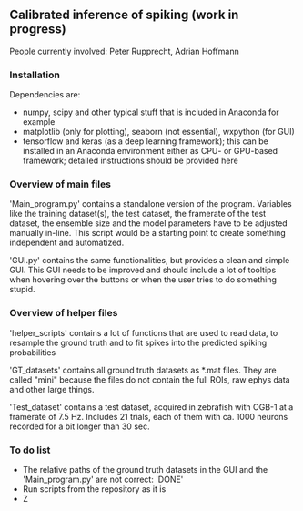 ## Calibrated inference of spiking (work in progress)

People currently involved: Peter Rupprecht, Adrian Hoffmann

### Installation

Dependencies are:

- numpy, scipy and other typical stuff that is included in Anaconda for example
- matplotlib (only for plotting), seaborn (not essential), wxpython (for GUI)
- tensorflow and keras (as a deep learning framework); this can be installed in an Anaconda environment either as CPU- or GPU-based framework; detailed instructions should be provided here

### Overview of main files

'Main_program.py' contains a standalone version of the program. Variables like the training dataset(s), the test dataset, the framerate of the test dataset, the ensemble size and the model parameters have to be adjusted manually in-line. This script would be a starting point to create something independent and automatized.

'GUI.py' contains the same functionalities, but provides a clean and simple GUI. This GUI needs to be improved and should include a lot of tooltips when hovering over the buttons or when the user tries to do something stupid.

### Overview of helper files

'helper_scripts' contains a lot of functions that are used to read data, to resample the ground truth and to fit spikes into the predicted spiking probabilities

'GT_datasets' contains all ground truth datasets as \*.mat files. They are called "mini" because the files do not contain the full ROIs, raw ephys data and other large things.

'Test_dataset' contains a test dataset, acquired in zebrafish with OGB-1 at a framerate of 7.5 Hz. Includes 21 trials, each of them with ca. 1000 neurons recorded for a bit longer than 30 sec.

### To do list

- The relative paths of the ground truth datasets in the GUI and the 'Main_program.py' are not correct: 'DONE'
- Run scripts from the repository as it is
- Z
